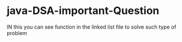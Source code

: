 # java-DSA-important-Question
IN this you can see function in the linked list file 
to solve such type of problem
